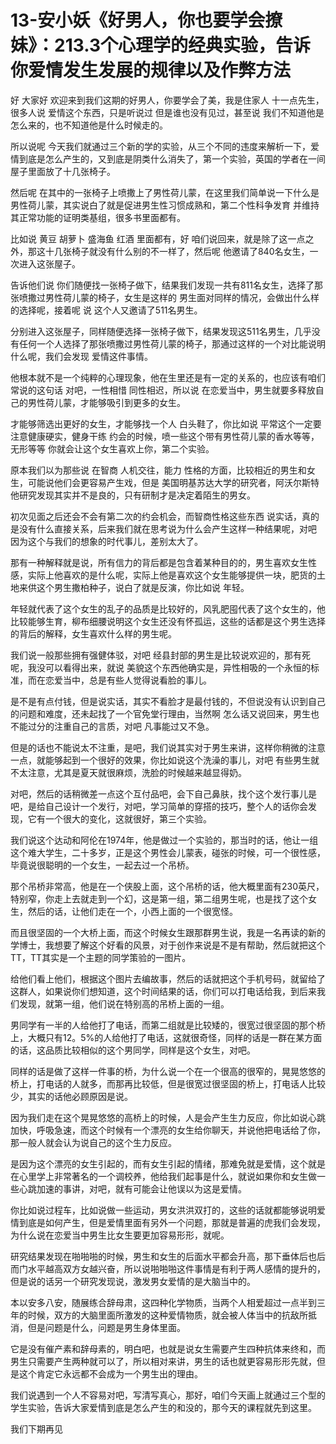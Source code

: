 # 13-安小妖《好男人，你也要学会撩妹》：213.3个心理学的经典实验，告诉你爱情发生发展的规律以及作弊方法

好 大家好 欢迎来到我们这期的好男人，你要学会了美，我是住家人 十一点先生，很多人说 爱情这个东西，只是听说过 但是谁也没有见过，甚至说 我们不知道他是怎么来的，也不知道他是什么时候走的。

所以说呢 今天我们就通过三个新的学的实验，从三个不同的违度来解析一下，爱情到底是怎么产生的，又到底是阴类什么消失了，第一个实验，英国的学者在一间屋子里面放了十几张椅子。

然后呢 在其中的一张椅子上喷撒上了男性荷儿蒙，在这里我们简单说一下什么是男性荷儿蒙，其实说白了就是促进男生性习惯成熟和，第二个性科争发育 并维持其正常功能的证明类基组，很多书里面都有。

比如说 黄豆 胡萝卜 盛海鱼 红酒 里面都有，好 咱们说回来，就是除了这一点之外，那这十几张椅子就没有什么别的不一样了，然后呢 他邀请了840名女生，一次进入这张屋子。

告诉他们说 你们随便找一张椅子做下，结果我们发现一共有811名女生，选择了那张喷撒过男性荷儿蒙的椅子，女生是这样的 男生面对同样的情况，会做出什么样的选择呢，接着呢 说 这个人又邀请了511名男生。

分别进入这张屋子，同样随便选择一张椅子做下，结果发现这511名男生，几乎没有任何一个人选择了那张喷撒过男性荷儿蒙的椅子，那通过这样的一个对比能说明什么呢，我们会发现 爱情这件事情。

他根本就不是一个纯粹的心理现象，他在生里还是有一定的关系的，也应该有咱们常说的这句话 对吧，一性相惜 同性相迟，所以说 在恋爱当中，男生就要多释放自己的男性荷儿蒙，才能够吸引到更多的女生。

才能够筛选出更好的女生，才能够找一个人 白头鞋了，你比如说 平常这个一定要注意健康硬实，健身干练 约会的时候，喷一些这个带有男性荷儿蒙的香水等等，无形等等 你就会让这个女生喜欢上你，第二个实验。

原本我们以为那些说 在智商 人机交往，能力 性格的方面，比较相近的男生和女生，可能说他们会更容易产生戏，但是 美国明基苏达大学的研究者，阿沃尔斯特他研究发现其实并不是良的，只有研制才是决定着陌生的男女。

初次见面之后还会不会有第二次的约会机会，而智商性格这些东西 说实话，真的是没有什么直接关系，后来我们就在思考说为什么会产生这样一种结果呢，对吧 因为这个与我们的想象的时代事儿，差别太大了。

那有一种解释就是说，所有信力的背后都是包含着某种目的的，男生喜欢女生性感，实际上他喜欢的是什么呢，实际上他是喜欢这个女生能够提供一块，肥货的土地来供这个男生撒柏种子，说白了就是反演，你比如说 年轻。

年轻就代表了这个女生的乱子的品质是比较好的，风乳肥囤代表了这个女生的，他比较能够生育，柳布细腰说明这个女生还没有怀孤运，这些的话都是这个男生选择的背后的解释，女生喜欢什么样的男生呢。

我们说一般那些拥有强健体驳，对吧 经县封部的男生是比较说欢迎的，那有死呢，我没可以看得出来，就说 美貌这个东西他确实是，异性相吸的一个永恒的标准，而在恋爱当中，总是有些人觉得说看脸的事儿。

是不是有点付钱，但是说实话，其实不看脸才是最付钱的，不但说没有认识到自己的问题和难度，还未起找了一个官免堂行理由，当然啊 怎么话又说回来，男生也不能过分的注重自己的言质，对吧 凡事能过又不急。

但是的话也不能说太不注重，是吧，我们说其实对于男生来讲，这样你稍微的注意一点，就能够起到一个很好的效果，你比如说这个洗澡的事儿，对吧 有些男生就不太注意，尤其是夏天就很麻烦，洗脸的时候越来越显得奶。

对吧，然后的话稍微差一点这个互付品吧，会下自己鼻肤，找个这个发行事儿是吧，是给自己设计一个发行，对吧，学习简单的穿搭的技巧，整个人的话你会发现，它有一个很大的变化，这就很好，第三个实验。

我们说这个达动和阿伦在1974年，他是做过一个实验的，那当时的话，他让一组这个难大学生，二十多岁，正是这个男性会儿蒙表，碰张的时候，可一个很性感，毕竟说很聪明的一个女生，一起去过一个吊桥。

那个吊桥非常高，他是在一个侠股上面，这个吊桥的话，他大概里面有230英尺，特别窄，你走上去就走到一个幻，这是第一组，第二组男生呢，也是找了这个女生，然后的话，让他们走在一个，小西上面的一个很宽怪。

而且很坚固的一个大桥上面，而这个时候女生跟那群男生说，我是一名再读的新的学博士，我想要了解这个好看的风景，对于创作来说是不是有帮助，然后就把这个TT，TT其实是一个主题的同学策验的一图片。

给他们看上他们，根据这个图片去编故事，然后的话就把这个手机号码，就留给了这群人，如果说你们想知道，这个时间结果的话，你们可以打电话给我，到后来我们发现，就第一组，他们说在特别高的吊桥上面的一组。

男同学有一半的人给他打了电话，而第二组就是比较矮的，很宽过很坚固的那个桥上，大概只有12。5%的人给他打了电话，这就很奇怪，同样的话是一群在某方面的话，这品质比较相似的这个男同学，同样是这个女生，对吧。

同样的话是做了这样一件事的桥，为什么说一个在一个很高的很窄的，晃晃悠悠的桥上，打电话的人就多，而那再比较低，但是很宽过很坚固的桥上，打电话人比较少，其实的话他必顾原因是说。

因为我们走在这个晃晃悠悠的高桥上的时候，人是会产生生力反应，你比如说心跳加快，呼吸急速，而这个时候有一个漂亮的女生给你聊天，并说他把电话给了你，那一般人就会认为说自己的这个生力反应。

是因为这个漂亮的女生引起的，而有女生引起的情绪，那难免就是爱情，这个就是在心里学上非常著名的一个调校养，他给我们起事是什么，就说如果你和女生做一些心跳加速的事讲，对吧，就有可能会让他误以为这是爱情。

你比如说过程车，比如说做一些运动，男女洪洪双打的，这些的话就都能够说明爱情到底是如何产生，但是爱情里面有另外一个问题，那就是普遍的虎我们会发现，为什么说在恋爱当中男生比女生要更加容易形形，就呢。

研究结果发现在啪啪啪的时候，男生和女生的后面水平都会升高，那下垂体后也后而门水平越高双方女越兴奋，所以说啪啪啪这件事情是有利于两人感情的提升的，但是说的话另一个研究发现说，激发男女爱情的是大脑当中的。

本以安多八安，随展练合辞母肃，这四种化学物质，当两个人相爱超过一点半到三年的时候，双方的大脑里面所激发的这种爱情物质，就会被人体当中的抗敌所抵消，但是问题是什么，问题是男生身体里面。

它是没有催产素和辞母素的，明白吧，也就是说女生需要产生四种抗体来终和，而男生只需要产生两种就可以了，所以相对来讲，男生的话也就更容易形形先就，但是这个肯定它永远都不会成为一个男生出的理由。

我们说遇到一个人不容易对吧，写清写真心，那好，咱们今天画上就通过三个型的学生实验，告诉大家爱情到底是怎么产生的和没的，那今天的课程就先到这里。

我们下期再见